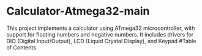 # Calculator-Atmega32-main
This project implements a calculator using ATmega32 microcontroller, with support for floating numbers and negative numbers. It includes drivers for DIO (Digital Input/Output), LCD (Liquid Crystal Display), and Keypad
#Table of Contents
